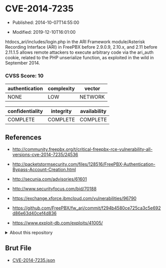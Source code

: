 # CVE-2014-7235

- Published: 2014-10-07T14:55:00

- Modified: 2019-12-10T16:01:00

htdocs_ari/includes/login.php in the ARI Framework module/Asterisk Recording Interface (ARI) in FreePBX before 2.9.0.9, 2.10.x, and 2.11 before 2.11.1.5 allows remote attackers to execute arbitrary code via the ari_auth cookie, related to the PHP unserialize function, as exploited in the wild in September 2014.

### CVSS Score: **10**

| authentication | complexity | vector |
| --- | --- | --- |
| NONE | LOW | NETWORK |

| confidentiality | integrity | availability |
| --- | --- | --- |
| COMPLETE | COMPLETE | COMPLETE |

## References

* http://community.freepbx.org/t/critical-freepbx-rce-vulnerability-all-versions-cve-2014-7235/24536

* http://packetstormsecurity.com/files/128516/FreePBX-Authentication-Bypass-Account-Creation.html

* http://secunia.com/advisories/61601

* http://www.securityfocus.com/bid/70188

* https://exchange.xforce.ibmcloud.com/vulnerabilities/96790

* https://github.com/FreePBX/fw_ari/commit/f294b4580ce725ca3c5e692d86e63d40cef4d836

* https://www.exploit-db.com/exploits/41005/

<details>
<summary>About this repository</summary> 

  This repository is part of the project [Live Hack CVE](https://github.com/Live-Hack-CVE). Main website can be found [www.live-hack.org](https://www.live-hack.org) 
  
  Made by [Sn0wAlice](https://github.com/Sn0wAlice) for the people that care about security and need to have a feed of the latest CVEs. Hope you enjoy it, don't forget to star the repo and follow me on [Twitter](https://twitter.com/Sn0wAlice) and [Github](https://github.com/Sn0wAlice). And that is my [personnal website](https://www.alice-snow.me/)

  - [Home Page](https://github.com/Live-Hack-CVE)
  - [Framework](https://github.com/Live-Hack-CVE/cve-framework)
  - [CVE database](https://github.com/Live-Hack-CVE/full_database)
  - [Changelog](https://github.com/Live-Hack-CVE/Changelog)
</details>

## Brut File

* [CVE-2014-7235.json](https://raw.githubusercontent.com/Live-Hack-CVE/full_database/main/cves/2014/CVE-2014-7235.json)

